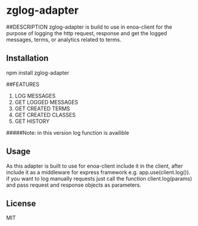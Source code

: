 # zglog-adapter
[version-svg]:(https://img.shields.io/npm/v/zglog-adapter.svg?style=flat-square)

##DESCRIPTION
zglog-adapter is build to use in enoa-client for the purpose of logging the http request, response and get the logged messages, terms, or analytics related to terms.

## Installation

npm install zglog-adapter

##FEATURES
1. LOG MESSAGES
2. GET LOGGED MESSAGES
3. GET CREATED TERMS
4. GET CREATED CLASSES
5. GET HISTORY


#####Note: in this version log function is availible

## Usage
As this adapter is built to use for enoa-client include it in the client, after include it as a middleware for express framework e.g. app.use(client.log()).
if you want to log manually requests just call the function client.log(params) and pass request and response objects as parameters.

## License
MIT
